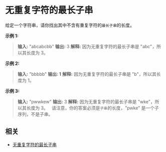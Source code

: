 # 无重复字符的最长子串
给定一个字符串，请你找出其中不含有重复字符的`最长子串`的长度。

**示例 1:**
> **输入:** "abcabcbb"
> **输出:** 3 
> **解释:** 因为无重复字符的最长子串是 "abc"，所以其长度为 3。

**示例 2:**

> **输入:** "bbbbb"
> **输出: 1**
> **解释:** 因为无重复字符的最长子串是 "b"，所以其长度为 1。

**示例 3:**

> **输入:** "pwwkew"
> **输出:** 3
> **解释:** 因为无重复字符的最长子串是 "wke"，所以其长度为 3。
     请注意，你的答案必须是`子串`的长度，"pwke" 是一个子序列，不是子串。


## 相关
- [无重复字符的最长子串](https://leetcode-cn.com/problems/longest-substring-without-repeating-characters/)